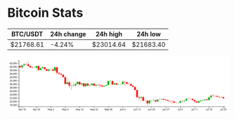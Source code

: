 # Bitcoin Stats

BTC/USDT|24h change|24h high|24h low|
|---|---|---|---|
|$21768.61|-4.24%|$23014.64|$21683.40|

<img src="./chart.svg">
